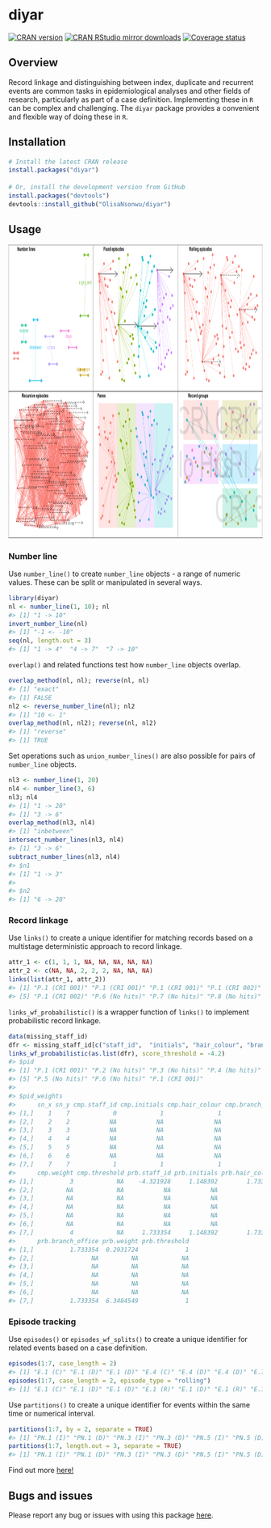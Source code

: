 
# diyar

[![CRAN
version](http://www.r-pkg.org/badges/version/diyar)](https://cran.r-project.org/package=diyar)
[![CRAN RStudio mirror
downloads](https://cranlogs.r-pkg.org/badges/diyar)](https://www.r-pkg.org/pkg/diyar)
[![Coverage
status](https://codecov.io/gh/OlisaNsonwu/diyar/branch/master/graph/badge.svg)](https://codecov.io/github/OlisaNsonwu/diyar?branch=master)
<!-- [![Travis build status](https://travis-ci.org/OlisaNsonwu/diyar.svg?branch=master)](https://travis-ci.org/OlisaNsonwu/diyar) -->

## Overview

Record linkage and distinguishing between index, duplicate and recurrent
events are common tasks in epidemiological analyses and other fields of
research, particularly as part of a case definition. Implementing these
in `R` can be complex and challenging. The `diyar` package provides a
convenient and flexible way of doing these in `R`.

## Installation

``` r
# Install the latest CRAN release 
install.packages("diyar")

# Or, install the development version from GitHub
install.packages("devtools")
devtools::install_github("OlisaNsonwu/diyar")
```

## Usage

<img src = "figures/fig_r1_light.png" width = "1000" height="580">

### Number line

Use `number_line()` to create `number_line` objects - a range of numeric
values. These can be split or manipulated in several ways.

``` r
library(diyar)
nl <- number_line(1, 10); nl
#> [1] "1 -> 10"
invert_number_line(nl)
#> [1] "-1 <- -10"
seq(nl, length.out = 3)
#> [1] "1 -> 4"  "4 -> 7"  "7 -> 10"
```

`overlap()` and related functions test how `number_line` objects
overlap.

``` r
overlap_method(nl, nl); reverse(nl, nl)
#> [1] "exact"
#> [1] FALSE
nl2 <- reverse_number_line(nl); nl2
#> [1] "10 <- 1"
overlap_method(nl, nl2); reverse(nl, nl2)
#> [1] "reverse"
#> [1] TRUE
```

Set operations such as `union_number_lines()` are also possible for
pairs of `number_line` objects.

``` r
nl3 <- number_line(1, 20)
nl4 <- number_line(3, 6)
nl3; nl4
#> [1] "1 -> 20"
#> [1] "3 -> 6"
overlap_method(nl3, nl4)
#> [1] "inbetween"
intersect_number_lines(nl3, nl4)
#> [1] "3 -> 6"
subtract_number_lines(nl3, nl4)
#> $n1
#> [1] "1 -> 3"
#> 
#> $n2
#> [1] "6 -> 20"
```

### Record linkage

Use `links()` to create a unique identifier for matching records based
on a multistage deterministic approach to record linkage.

``` r
attr_1 <- c(1, 1, 1, NA, NA, NA, NA, NA)
attr_2 <- c(NA, NA, 2, 2, 2, NA, NA, NA)
links(list(attr_1, attr_2))
#> [1] "P.1 (CRI 001)" "P.1 (CRI 001)" "P.1 (CRI 001)" "P.1 (CRI 002)"
#> [5] "P.1 (CRI 002)" "P.6 (No hits)" "P.7 (No hits)" "P.8 (No hits)"
```

`links_wf_probabilistic()` is a wrapper function of `links()` to
implement probabilistic record linkage.

``` r
data(missing_staff_id)
dfr <- missing_staff_id[c("staff_id",  "initials", "hair_colour", "branch_office")]
links_wf_probabilistic(as.list(dfr), score_threshold = -4.2)
#> $pid
#> [1] "P.1 (CRI 001)" "P.2 (No hits)" "P.3 (No hits)" "P.4 (No hits)"
#> [5] "P.5 (No hits)" "P.6 (No hits)" "P.1 (CRI 001)"
#> 
#> $pid_weights
#>      sn_x sn_y cmp.staff_id cmp.initials cmp.hair_colour cmp.branch_office
#> [1,]    1    7            0            1               1                 1
#> [2,]    2    2           NA           NA              NA                NA
#> [3,]    3    3           NA           NA              NA                NA
#> [4,]    4    4           NA           NA              NA                NA
#> [5,]    5    5           NA           NA              NA                NA
#> [6,]    6    6           NA           NA              NA                NA
#> [7,]    7    7            1            1               1                 1
#>      cmp.weight cmp.threshold prb.staff_id prb.initials prb.hair_colour
#> [1,]          3            NA    -4.321928     1.148392        1.733354
#> [2,]         NA            NA           NA           NA              NA
#> [3,]         NA            NA           NA           NA              NA
#> [4,]         NA            NA           NA           NA              NA
#> [5,]         NA            NA           NA           NA              NA
#> [6,]         NA            NA           NA           NA              NA
#> [7,]          4            NA     1.733354     1.148392        1.733354
#>      prb.branch_office prb.weight prb.threshold
#> [1,]          1.733354  0.2931724             1
#> [2,]                NA         NA            NA
#> [3,]                NA         NA            NA
#> [4,]                NA         NA            NA
#> [5,]                NA         NA            NA
#> [6,]                NA         NA            NA
#> [7,]          1.733354  6.3484549             1
```

### Episode tracking

Use `episodes()` or `episodes_wf_splits()` to create a unique identifier
for related events based on a case definition.

``` r
episodes(1:7, case_length = 2)
#> [1] "E.1 (C)" "E.1 (D)" "E.1 (D)" "E.4 (C)" "E.4 (D)" "E.4 (D)" "E.7 (C)"
episodes(1:7, case_length = 2, episode_type = "rolling")
#> [1] "E.1 (C)" "E.1 (D)" "E.1 (D)" "E.1 (R)" "E.1 (D)" "E.1 (R)" "E.1 (D)"
```

Use `partitions()` to create a unique identifier for events within the
same time or numerical interval.

``` r
partitions(1:7, by = 2, separate = TRUE)
#> [1] "PN.1 (I)" "PN.1 (D)" "PN.3 (I)" "PN.3 (D)" "PN.5 (I)" "PN.5 (D)" "PN.5 (D)"
partitions(1:7, length.out = 3, separate = TRUE)
#> [1] "PN.1 (I)" "PN.1 (D)" "PN.3 (I)" "PN.3 (D)" "PN.5 (I)" "PN.5 (D)" "PN.5 (D)"
```

Find out more [here\!](https://olisansonwu.github.io/diyar/index.html)

## Bugs and issues

Please report any bug or issues with using this package
[here](https://github.com/OlisaNsonwu/diyar/issues).
